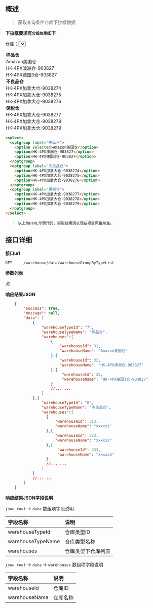 ## 概述

> 获取查询条件仓库下拉框数据

**下拉框要求有`分组效果`如下**

仓库：<select>
  <optgroup label="样品仓">
    <option selected>Amazon美国仓</option>
    <option>HK-4PX澳洲仓-903827</option>
    <option>HK-4PX德国3仓-903827</option>
  </optgroup>
  <optgroup label="不良品仓">
    <option>HK-4PX加拿大仓-9038274</option>
    <option>HK-4PX加拿大仓-9038275</option>
    <option>HK-4PX加拿大仓-9038276</option>
  </optgroup>
  <optgroup label="保税仓">
    <option>HK-4PX加拿大仓-9038277</option>
    <option>HK-4PX加拿大仓-9038278</option>
    <option>HK-4PX加拿大仓-9038279</option>
  </optgroup>
</select>

```html
<select>
  <optgroup label="样品仓">
    <option selected>Amazon美国仓</option>
    <option>HK-4PX澳洲仓-903827</option>
    <option>HK-4PX德国3仓-903827</option>
  </optgroup>
  <optgroup label="不良品仓">
    <option>HK-4PX加拿大仓-9038274</option>
    <option>HK-4PX加拿大仓-9038275</option>
    <option>HK-4PX加拿大仓-9038276</option>
  </optgroup>
  <optgroup label="保税仓">
    <option>HK-4PX加拿大仓-9038277</option>
    <option>HK-4PX加拿大仓-9038278</option>
    <option>HK-4PX加拿大仓-9038279</option>
  </optgroup>
</select>
```
> **`以上为HTML举例代码，实际效果请以现在项目风格为准。`**

##   接口详细

**接口url**

```text
GET     /warehouse/data/warehouseGroupByTypeList
```

**参数列表**

_无_

**响应结果JSON**

```json
    {
        "success": true,
        "message": null,
        "data": [
            {
                "warehouseTypeId": "7",
                "warehouseTypeName": "样品仓",
                "warehouses":[
                    {
                        "warehouseId": 31,
                        "warehouseName": "Amazon美国仓"
                    },{
                        "warehouseId": 32,
                        "warehouseName": "HK-4PX澳洲仓-903827"
                    },{
                         "warehouseId": 33,
                         "warehouseName": "HK-4PX德国3仓-903827"
                    }
                    //... ...
                ]
            },{
                "warehouseTypeId": "8",
                "warehouseTypeName": "不良品仓",
                "warehouses":[
                  {
                      "warehouseId": 313,
                      "warehouseName": "xxxxx1"
                  },{
                      "warehouseId": 323,
                      "warehouseName": "xxxxx2"
                  },{
                       "warehouseId": 333,
                       "warehouseName": "xxxxx3"
                  }
                  //... ...
                ]
            }
            //... ...
        ]
    }
```

**响应结果JSON字段说明**

_`json root`_ -> `data` 数组项字段说明

| 字段名称           | 说明              |
|:------------------|:-----------------|
| warehouseTypeId   | 仓库类型ID        |
| warehouseTypeName | 仓库类型名称       |
| warehouses        | 仓库类型下仓库列表 |

_`json root`_ -> `data` ->  `warehouses` 数组项字段说明

| 字段名称       | 说明     |
|:--------------|:--------|
| warehouseId   | 仓库ID   |
| warehouseName | 仓库名称 |
